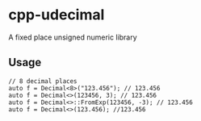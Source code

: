 # cpp-udecimal

A fixed place unsigned numeric library

## Usage

```
// 8 decimal places
auto f = Decimal<8>("123.456"); // 123.456
auto f = Decimal<>(123456, 3); // 123.456
auto f = Decimal<>::FromExp(123456, -3); // 123.456
auto f = Decimal<>(123.456); //123.456
```
